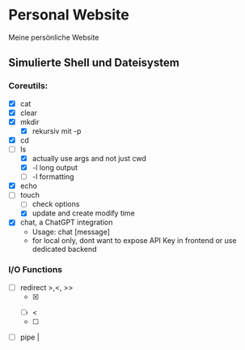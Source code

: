 # Personal Website

Meine persönliche Website

## Simulierte Shell und Dateisystem

### Coreutils:

- [x] cat
- [x] clear
- [x] mkdir
  - [x] rekursiv mit -p
- [x] cd
- [ ] ls
  - [x] actually use args and not just cwd
  - [x] -l long output
  - [ ] -l formatting
- [x] echo
- [ ] touch
  - [ ] check options
  - [x] update and create modify time
- [x] chat, a ChatGPT integration
  - Usage: chat [message]
  - for local only, dont want to expose API Key in frontend or use dedicated backend

### I/O Functions

- [ ] redirect >,<, >>
  -  [x] >
  -  [ ] <
  -  [ ] >>
- [ ] pipe |
